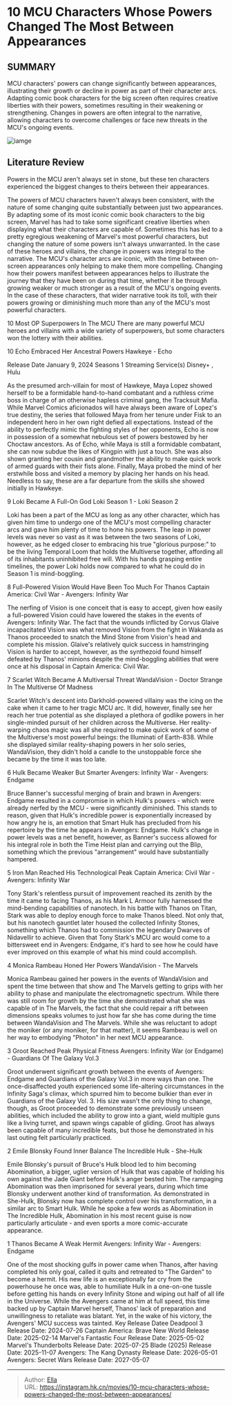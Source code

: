 # 10 MCU Characters Whose Powers Changed The Most Between Appearances


## SUMMARY 


 MCU characters&#39; powers can change significantly between appearances, illustrating their growth or decline in power as part of their character arcs. 
 Adapting comic book characters for the big screen often requires creative liberties with their powers, sometimes resulting in their weakening or strengthening. 
 Changes in powers are often integral to the narrative, allowing characters to overcome challenges or face new threats in the MCU&#39;s ongoing events. 

![iamge](https://static1.srcdn.com/wordpress/wp-content/uploads/2024/01/wanda-maximoff-and-scarlet-witch.jpg)

## Literature Review

Powers in the MCU aren&#39;t always set in stone, but these ten characters experienced the biggest changes to theirs between their appearances.




The powers of MCU characters haven&#39;t always been consistent, with the nature of some changing quite substantially between just two appearances. By adapting some of its most iconic comic book characters to the big screen, Marvel has had to take some significant creative liberties when displaying what their characters are capable of. Sometimes this has led to a pretty egregious weakening of Marvel&#39;s most powerful characters, but changing the nature of some powers isn&#39;t always unwarranted. In the case of these heroes and villains, the change in powers was integral to the narrative.
The MCU&#39;s character arcs are iconic, with the time between on-screen appearances only helping to make them more compelling. Changing how their powers manifest between appearances helps to illustrate the journey that they have been on during that time, whether it be through growing weaker or much stronger as a result of the MCU&#39;s ongoing events. In the case of these characters, that wider narrative took its toll, with their powers growing or diminishing much more than any of the MCU&#39;s most powerful characters.
            
 
 10 Most OP Superpowers In The MCU 
There are many powerful MCU heroes and villains with a wide variety of superpowers, but some characters won the lottery with their abilities.












 








 10  Echo Embraced Her Ancestral Powers 
Hawkeye - Echo


 







   


  Release Date    January 9, 2024     Seasons    1     Streaming Service(s)    Disney&#43; , Hulu    


As the presumed arch-villain for most of Hawkeye, Maya Lopez showed herself to be a formidable hand-to-hand combatant and a ruthless crime boss in charge of an otherwise hapless criminal gang, the Tracksuit Mafia. While Marvel Comics aficionados will have always been aware of Lopez&#39;s true destiny, the series that followed Maya from her tenure under Fisk to an independent hero in her own right defied all expectations. Instead of the ability to perfectly mimic the fighting styles of her opponents, Echo is now in possession of a somewhat nebulous set of powers bestowed by her Choctaw ancestors.
As of Echo, while Maya is still a formidable combatant, she can now subdue the likes of Kingpin with just a touch. She was also shown granting her cousin and grandmother the ability to make quick work of armed guards with their fists alone. Finally, Maya probed the mind of her erstwhile boss and visited a memory by placing her hands on his head. Needless to say, these are a far departure from the skills she showed initially in Hawkeye.





 9  Loki Became A Full-On God 
Loki Season 1 - Loki Season 2
        

Loki has been a part of the MCU as long as any other character, which has given him time to undergo one of the MCU&#39;s most compelling character arcs and gave him plenty of time to hone his powers. The leap in power levels was never so vast as it was between the two seasons of Loki, however, as he edged closer to embracing his true &#34;glorious purpose:&#34; to be the living Temporal Loom that holds the Multiverse together, affording all of its inhabitants uninhibited free will. With his hands grasping entire timelines, the power Loki holds now compared to what he could do in Season 1 is mind-boggling.





 8  Full-Powered Vision Would Have Been Too Much For Thanos 
Captain America: Civil War - Avengers: Infinity War
        

The nerfing of Vision is one conceit that is easy to accept, given how easily a full-powered Vision could have lowered the stakes in the events of Avengers: Infinity War. The fact that the wounds inflicted by Corvus Glaive incapacitated Vision was what removed Vision from the fight in Wakanda as Thanos proceeded to snatch the Mind Stone from Vision&#39;s head and complete his mission. Glaive&#39;s relatively quick success in hamstringing Vision is harder to accept, however, as the synthezoid found himself defeated by Thanos&#39; minions despite the mind-boggling abilities that were once at his disposal in Captain America: Civil War.





 7  Scarlet Witch Became A Multiversal Threat 
WandaVision - Doctor Strange In The Multiverse Of Madness


 







Scarlet Witch&#39;s descent into Darkhold-powered villainy was the icing on the cake when it came to her tragic MCU arc. It did, however, finally see her reach her true potential as she displayed a plethora of godlike powers in her single-minded pursuit of her children across the Multiverse. Her reality-warping chaos magic was all she required to make quick work of some of the Multiverse&#39;s most powerful beings: the Illuminati of Earth-838. While she displayed similar reality-shaping powers in her solo series, WandaVision, they didn&#39;t hold a candle to the unstoppable force she became by the time it was too late.





 6  Hulk Became Weaker But Smarter 
Avengers: Infinity War - Avengers: Endgame
        

Bruce Banner&#39;s successful merging of brain and brawn in Avengers: Endgame resulted in a compromise in which Hulk&#39;s powers - which were already nerfed by the MCU - were significantly diminished. This stands to reason, given that Hulk&#39;s incredible power is exponentially increased by how angry he is, an emotion that Smart Hulk has precluded from his repertoire by the time he appears in Avengers: Endgame. Hulk&#39;s change in power levels was a net benefit, however, as Banner&#39;s success allowed for his integral role in both the Time Heist plan and carrying out the Blip, something which the previous &#34;arrangement&#34; would have substantially hampered.





 5  Iron Man Reached His Technological Peak 
Captain America: Civil War - Avengers: Infinity War
        

Tony Stark&#39;s relentless pursuit of improvement reached its zenith by the time it came to facing Thanos, as his Mark L Armoor fully harnessed the mind-bending capabilities of nanotech. In his battle with Thanos on Titan, Stark was able to deploy enough force to make Thanos bleed. Not only that, but his nanotech gauntlet later housed the collected Infinity Stones, something which Thanos had to commission the legendary Dwarves of Nidavellir to achieve. Given that Tony Stark&#39;s MCU arc would come to a bittersweet end in Avengers: Endgame, it&#39;s hard to see how he could have ever improved on this example of what his mind could accomplish.





 4  Monica Rambeau Honed Her Powers 
WandaVision - The Marvels
        

Monica Rambeau gained her powers in the events of WandaVision and spent the time between that show and The Marvels getting to grips with her ability to phase and manipulate the electromagnetic spectrum. While there was still room for growth by the time she demonstrated what she was capable of in The Marvels, the fact that she could repair a rift between dimensions speaks volumes to just how far she has come during the time between WandaVision and The Marvels. While she was reluctant to adopt the moniker (or any moniker, for that matter), it seems Rambeau is well on her way to embodying &#34;Photon&#34; in her next MCU appearance.





 3  Groot Reached Peak Physical Fitness 
Avengers: Infinity War (or Endgame) - Guardians Of The Galaxy Vol.3


 







Groot underwent significant growth between the events of Avengers: Endgame and Guardians of the Galaxy Vol.3 in more ways than one. The once-disaffected youth experienced some life-altering circumstances in the Infinity Saga&#39;s climax, which spurred him to become bulkier than ever in Guardians of the Galaxy Vol. 3. His size wasn&#39;t the only thing to change, though, as Groot proceeded to demonstrate some previously unseen abilities, which included the ability to grow into a giant, wield multiple guns like a living turret, and spawn wings capable of gliding. Groot has always been capable of many incredible feats, but those he demonstrated in his last outing felt particularly practiced.





 2  Emile Blonsky Found Inner Balance 
The Incredible Hulk - She-Hulk
        

Emile Blonsky&#39;s pursuit of Bruce&#39;s Hulk blood led to him becoming Abomination, a bigger, uglier version of Hulk that was capable of holding his own against the Jade Giant before Hulk&#39;s anger bested him. The rampaging Abomination was then imprisoned for several years, during which time Blonsky underwent another kind of transformation. As demonstrated in She-Hulk, Blonsky now has complete control over his transformation, in a similar arc to Smart Hulk. While he spoke a few words as Abomination in The Incredible Hulk, Abomination in his most recent guise is now particularly articulate - and even sports a more comic-accurate appearance.





 1  Thanos Became A Weak Hermit 
Avengers: Infinity War - Avengers: Endgame
        

One of the most shocking gulfs in power came when Thanos, after having completed his only goal, called it quits and retreated to &#34;The Garden&#34; to become a hermit. His new life is an exceptionally far cry from the powerhouse he once was, able to humiliate Hulk in a one-on-one tussle before getting his hands on every Infinity Stone and wiping out half of all life in the Universe. While the Avengers came at him at full speed, this time backed up by Captain Marvel herself, Thanos&#39; lack of preparation and unwillingness to retaliate was blatant. Yet, in the wake of his victory, the Avengers&#39; MCU success was tainted.
   Key Release Datee             Deadpool 3 Release Date: 2024-07-26                   Captain America: Brave New World Release Date: 2025-02-14                  Marvel&#39;s Fantastic Four Release Date: 2025-05-02                  Marvel&#39;s Thunderbolts Release Date: 2025-07-25                  Blade (2025) Release Date: 2025-11-07                  Avengers: The Kang Dynasty  Release Date: 2026-05-01                   Avengers: Secret Wars Release Date: 2027-05-07      

---

> Author: [Ella](https://instagram.hk.cn/)  
> URL: https://instagram.hk.cn/movies/10-mcu-characters-whose-powers-changed-the-most-between-appearances/  

